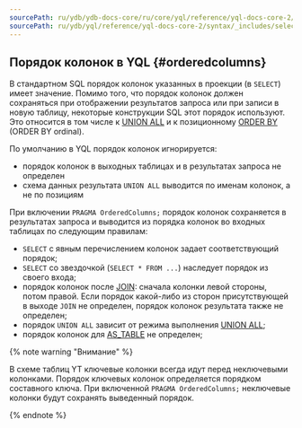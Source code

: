 ```yaml
---
sourcePath: ru/ydb/ydb-docs-core/ru/core/yql/reference/yql-docs-core-2/syntax/_includes/select/column_order.md
sourcePath: ru/ydb/yql/reference/yql-docs-core-2/syntax/_includes/select/column_order.md
---
```


## Порядок колонок в YQL {#orderedcolumns}
В стандартном SQL порядок колонок указанных в проекции (в `SELECT`) имеет значение. Помимо того, что порядок колонок должен сохраняться при отображении результатов запроса или при записи в новую таблицу, некоторые конструкции SQL этот порядок используют.
Это относится в том числе к [UNION ALL](#unionall) и к позиционному [ORDER BY](#orderby) (ORDER BY ordinal).

По умолчанию в YQL порядок колонок игнорируется:
* порядок колонок в выходных таблицах и в результатах запроса не определен
* схема данных результата `UNION ALL` выводится по именам колонок, а не по позициям

При включении `PRAGMA OrderedColumns;` порядок колонок сохраняется в результатах запроса и выводится из порядка колонок во входных таблицах по следующим правилам:
* `SELECT` с явным перечислением колонок задает соответствующий порядок;
* `SELECT` со звездочкой (`SELECT * FROM ...`) наследует порядок из своего входа;
* порядок колонок после [JOIN](../../join.md): сначала колонки левой стороны, потом правой. Если порядок какой-либо из сторон присутствующей в выходе `JOIN` не определен, порядок колонок результата также не определен;
* порядок `UNION ALL` зависит от режима выполнения [UNION ALL](#unionall);
* порядок колонок для [AS_TABLE](#as_table) не определен;

{% note warning "Внимание" %}

В схеме таблиц YT ключевые колонки всегда идут перед неключевыми колонками. Порядок ключевых колонок определяется порядком составного ключа.
При включенной `PRAGMA OrderedColumns;` неключевые колонки будут сохранять выведенный порядок.

{% endnote %}
